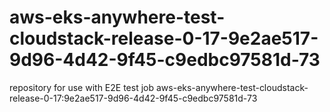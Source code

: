 # aws-eks-anywhere-test-cloudstack-release-0-17-9e2ae517-9d96-4d42-9f45-c9edbc97581d-73
repository for use with E2E test job aws-eks-anywhere-test-cloudstack-release-0-17:9e2ae517-9d96-4d42-9f45-c9edbc97581d-73
